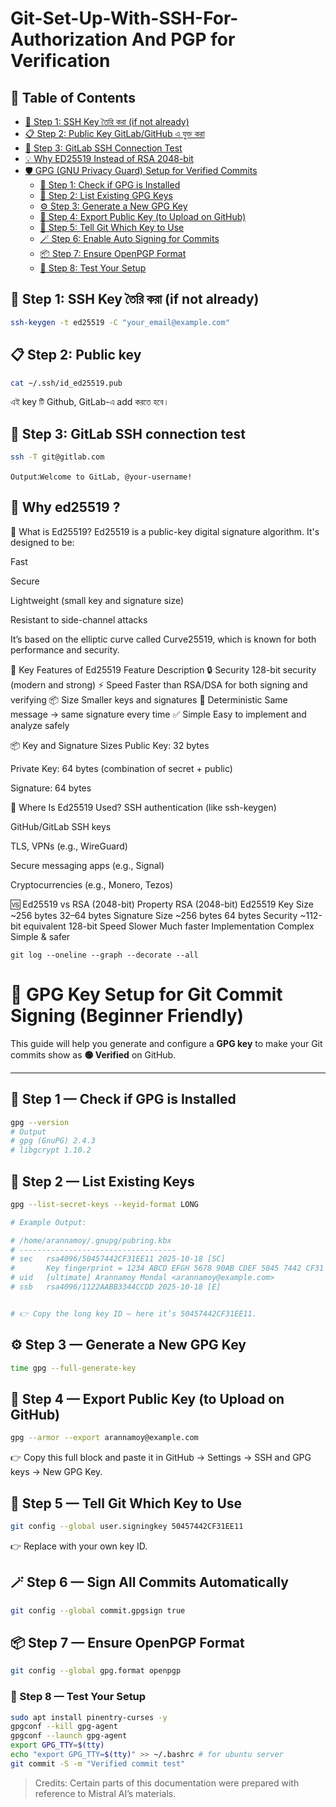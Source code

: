 # Git-Set-Up-With-SSH-For-Authorization And PGP for Verification
## 📑 Table of Contents

- [🔐 Step 1: SSH Key তৈরি করা (if not already)](#-step-1-ssh-key-তৈরি-করা-if-not-already)
- [📋 Step 2: Public Key GitLab/GitHub এ যুক্ত করা](#-step-2-public-key-gitlabgithub-এ-যুক্ত-করা)
- [🧪 Step 3: GitLab SSH Connection Test](#-step-3-gitlab-ssh-connection-test)
- [💡 Why ED25519 Instead of RSA 2048-bit](#-why-ed25519-instead-of-rsa-2048-bit)
- [🛡️ GPG (GNU Privacy Guard) Setup for Verified Commits](#-gpg-key-setup-for-git-commit-signing-beginner-friendly)
  - [🧩 Step 1: Check if GPG is Installed](#-step-1--check-if-gpg-is-installed)
  - [🧠 Step 2: List Existing GPG Keys](#-step-2--list-existing-keys)
  - [⚙️ Step 3: Generate a New GPG Key](#️-step-3--generate-a-new-gpg-key)
  - [🧾 Step 4: Export Public Key (to Upload on GitHub)](#-step-4-export-public-key-to-upload-on-github)
  - [🔧 Step 5: Tell Git Which Key to Use](#-step-5-tell-git-which-key-to-use)
  - [🪄 Step 6: Enable Auto Signing for Commits](#-step-6-enable-auto-signing-for-commits)
  - [📦 Step 7: Ensure OpenPGP Format](#-step-7-ensure-openpgp-format)
  - [🧪 Step 8: Test Your Setup](#-step-8-test-your-setup)


## 🔐 Step 1: SSH Key তৈরি করা (if not already)

```bash
ssh-keygen -t ed25519 -C "your_email@example.com"
```
## 📋 Step 2: Public key 

```bash
cat ~/.ssh/id_ed25519.pub
```

এই key টি Github, GitLab-এ add করতে হবে।

## 🧪 Step 3: GitLab SSH connection test

```bash
ssh -T git@gitlab.com
```

`Output`:`Welcome to GitLab, @your-username!`

 
## 🔐 Why ed25519 ?

🔐 What is Ed25519?
Ed25519 is a public-key digital signature algorithm. It's designed to be:

Fast

Secure

Lightweight (small key and signature size)

Resistant to side-channel attacks

It’s based on the elliptic curve called Curve25519, which is known for both performance and security.

🧠 Key Features of Ed25519
Feature	Description
🔒 Security	128-bit security (modern and strong)
⚡ Speed	Faster than RSA/DSA for both signing and verifying
📦 Size	Smaller keys and signatures
🔁 Deterministic	Same message → same signature every time
✅ Simple	Easy to implement and analyze safely

📦 Key and Signature Sizes
Public Key: 32 bytes

Private Key: 64 bytes (combination of secret + public)

Signature: 64 bytes

🔧 Where Is Ed25519 Used?
SSH authentication (like ssh-keygen)

GitHub/GitLab SSH keys

TLS, VPNs (e.g., WireGuard)

Secure messaging apps (e.g., Signal)

Cryptocurrencies (e.g., Monero, Tezos)

🆚 Ed25519 vs RSA (2048-bit)
Property	RSA (2048-bit)	Ed25519
Key Size	~256 bytes	32–64 bytes
Signature Size	~256 bytes	64 bytes
Security	~112-bit equivalent	128-bit
Speed	Slower	Much faster
Implementation	Complex	Simple & safer


```
git log --oneline --graph --decorate --all
```

# 🔐 GPG Key Setup for Git Commit Signing (Beginner Friendly)

This guide will help you generate and configure a **GPG key** to make your Git commits show as **🟢 Verified** on GitHub.

---

## 🧩 Step 1 — Check if GPG is Installed

```bash
gpg --version
# Output
# gpg (GnuPG) 2.4.3
# libgcrypt 1.10.2

```

## 🧠 Step 2 — List Existing Keys

```bash
gpg --list-secret-keys --keyid-format LONG
```
```bash
# Example Output:

# /home/arannamoy/.gnupg/pubring.kbx
# -----------------------------------
# sec   rsa4096/50457442CF31EE11 2025-10-18 [SC]
#       Key fingerprint = 1234 ABCD EFGH 5678 90AB CDEF 5045 7442 CF31 EE11
# uid   [ultimate] Arannamoy Mondal <arannamoy@example.com>
# ssb   rsa4096/1122AABB3344CCDD 2025-10-18 [E]


# 👉 Copy the long key ID — here it’s 50457442CF31EE11.
```

## ⚙️ Step 3 — Generate a New GPG Key

```bash
time gpg --full-generate-key
```

## 🧾 Step 4 — Export Public Key (to Upload on GitHub)

```bash
gpg --armor --export arannamoy@example.com
```

👉 Copy this full block and paste it in GitHub → Settings → SSH and GPG keys → New GPG Key.

## 🔧 Step 5 — Tell Git Which Key to Use

```bash
git config --global user.signingkey 50457442CF31EE11
```
👉 Replace with your own key ID.


## 🪄 Step 6 — Sign All Commits Automatically

```bash
git config --global commit.gpgsign true
```

## 📦 Step 7 — Ensure OpenPGP Format

```bash
git config --global gpg.format openpgp
```

### 🧪 Step 8 — Test Your Setup

```bash
sudo apt install pinentry-curses -y
gpgconf --kill gpg-agent
gpgconf --launch gpg-agent
export GPG_TTY=$(tty)
echo "export GPG_TTY=$(tty)" >> ~/.bashrc # for ubuntu server
git commit -S -m "Verified commit test"
```


> Credits: Certain parts of this documentation were prepared with reference to Mistral AI’s materials.
